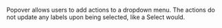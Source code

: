 Popover allows users to add actions to a dropdown menu. The actions do not update any labels upon being selected, like a Select would.
